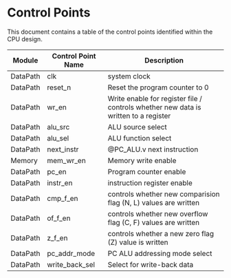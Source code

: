 # Control Points 
This document contains a table of the control points identified within the 
CPU design.

| Module | Control Point Name  | Description | 
| --------------- | --------------- | --------------- |
| DataPath | clk | system clock|
| DataPath | reset_n | Reset the program counter to 0 |
| DataPath | wr_en | Write enable for register file / controls whether new data is written to a register |
| DataPath | alu_src | ALU source select |
| DataPath | alu_sel | ALU function select |
| DataPath | next_instr | @PC_ALU.v next instruction |
| Memory | mem_wr_en | Memory write enable |
| DataPath | pc_en | Program counter enable |
| DataPath | instr_en | instruction register enable |
| DataPath | cmp_f_en | controls whether new comparision flag (N, L) values are written |
| DataPath | of_f_en | controls whether new overflow flag (C, F) values are written |
| DataPath | z_f_en | controls whether a new zero flag (Z) value is written |
| DataPath | pc_addr_mode | PC ALU addressing mode select |
| DataPath | write_back_sel | Select for write-back data |